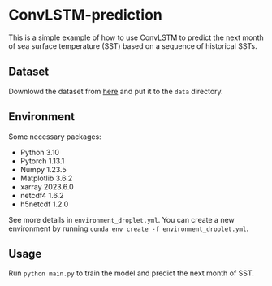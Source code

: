 # ConvLSTM-prediction

This is a simple example of how to use ConvLSTM to predict the next month of sea surface temperature (SST) based on a sequence of historical SSTs.

## Dataset

Downlowd the dataset from [here](https://downloads.psl.noaa.gov/Datasets/COBE/sst.mon.mean.nc) and put it to the `data` directory.

## Environment

Some necessary packages:

- Python 3.10
- Pytorch 1.13.1
- Numpy 1.23.5
- Matplotlib 3.6.2
- xarray 2023.6.0
- netcdf4 1.6.2
- h5netcdf 1.2.0

See more details in `environment_droplet.yml`. You can create a new environment by running `conda env create -f environment_droplet.yml`.

## Usage

Run `python main.py` to train the model and predict the next month of SST.
